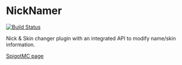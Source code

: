 # NickNamer

[![Build Status](http://ci.inventivetalent.org/job/NickNamer/badge/icon)](https://ci.inventivetalent.org/job/NickNamer/)

Nick & Skin changer plugin with an integrated API to modify name/skin information.

[SpigotMC page](https://r.spiget.org/5341)
